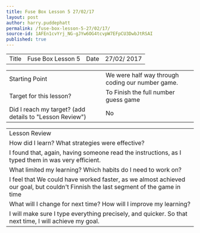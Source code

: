 ```yaml
---
title: Fuse Box Lesson 5 27/02/17
layout: post
author: harry.puddephatt
permalink: /fuse-box-lesson-5-27/02/17/
source-id: 1AFEn1cvYrj_NG-gJYw6OG4tcvpW7EFpCU3DwbJtRSAI
published: true
---
```

<table>
  <tr>
    <td>Title</td>
    <td>Fuse Box Lesson 5</td>
    <td>Date</td>
    <td>27/02/ 2017</td>
  </tr>
</table>


<table>
  <tr>
    <td>Starting Point</td>
    <td>We were half way through coding our number game.</td>
  </tr>
  <tr>
    <td>Target for this lesson?</td>
    <td>To Finish the full number guess game</td>
  </tr>
  <tr>
    <td>Did I reach my target? 
(add details to "Lesson Review")</td>
    <td> No</td>
  </tr>
</table>


<table>
  <tr>
    <td>Lesson Review</td>
  </tr>
  <tr>
    <td>How did I learn? What strategies were effective? </td>
  </tr>
  <tr>
    <td>I found that, again, having someone read the instructions, as I typed them in was very efficient.</td>
  </tr>
  <tr>
    <td>What limited my learning? Which habits do I need to work on? </td>
  </tr>
  <tr>
    <td>I feel that We could have worked faster, as we almost achieved our goal, but couldn't Finnish the last segment of the game in time</td>
  </tr>
  <tr>
    <td>What will I change for next time? How will I improve my learning?</td>
  </tr>
  <tr>
    <td>I will make sure I type everything precisely, and quicker. So that next time, I will achieve my goal.</td>
  </tr>
</table>


